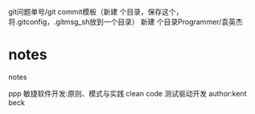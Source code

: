 git问题单号/git commit模板（新建 个目录，保存这个，将.gitconfig，.gitmsg_sh放到一个目录）
新建 个目录Programmer/袁英杰

# notes
notes

ppp 敏捷软件开发:原则、模式与实践
clean code
测试驱动开发 author:kent beck
